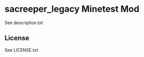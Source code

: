 sacreeper_legacy Minetest Mod
=============================
See description.txt

## License
See LICENSE.txt
